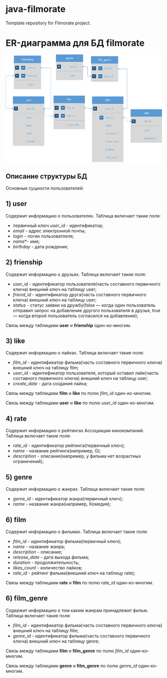 # java-filmorate
Template repository for Filmorate project.

# ER-диаграмма для БД filmorate

![er-filmorate.png](src/main/resources/er-filmorate.png)


## Описание структуры БД

Основные сущности пользователей:
## 1) **user**

Содержит информацию о пользователях.
Таблица включает такие поля:
* первичный ключ *user_id* - идентификатор;
* *email* - адрес электронной почты;
* *login* - логин пользоватлеля;
* *name**- имя;
* *birthday* - дата рождения;


## 2) **frienship**

Содержит информацию о друзьях.
Таблица включает такие поля:
* *user_id* - идентификатор пользователя(часть составного первичного ключа) внешний ключ на таблицу user;
* *friend_id* - идентификатор друга(часть составного первичного ключа) внешний ключ на таблицу user;
* *status* - статус заявки на дружбу(false — когда один пользователь отправил запрос на добавление другого пользователя в друзья,
true — когда второй пользователь согласился на добавление);

Связь между таблицами **user** и **frienship** один-ко-многим.

## 3) **like**

Содержит информацию о лайках.
Таблица включает такие поля:
* *film_id* - идентификатор фильма(часть составного первичного ключа) внешний ключ на таблицу film;
* *user_id* - идентификатор пользователя, который оставил лайк(часть составного первичного ключа) внешний ключ на таблицу user;
* *create_date* - дата создания лайка;

Связь между таблицами **film** и **like** по полю *film_id* один-ко-многим.

Связь между таблицами **user** и **like** по полю *user_id* один-ко-многим.

## 4) **rate**

Содержит информацию о рейтингах Ассоциации кинокомпаний.
Таблица включает такие поля:
* *rate_id* - идентификатор рейтинга(первичный ключ);
* *name* - название рейтинга(например, G);
* *description* - описание(например, у фильма нет возрастных ограничений);


## 5) **genre**

Содержит информацию о жанрах.
Таблица включает такие поля:
* *genre_id* - идентификатор жанра(первичный ключ);
* *name* - название жанра(например, Комедия);

## 6) **film**

Содержит информацию о фильмах.
Таблица включает такие поля:
* *film_id* - идентификатор фильма(первичный ключ);
* *name* - название жанра;
* *description* - описание;
* *release_date* - дата выхода фильма;
* *duration* - продолжительность;
* *likes_count* - количество лайков;
* *rate_id* - рейтинг фильма(внешний ключ на таблицу rate);

Связь между таблицами **rate** и **film** по полю *rate_id* один-ко-многим.


## 6) **film_genre**

Содержит информацию о том каким жанрам принадлежит фильм.
Таблица включает такие поля:
* *film_id* - идентификатор фильма(часть составного первичного ключа) внешний ключ на таблицу film;
* *genre_id* - идентификатор фильма(часть составного первичного ключа) внешний ключ на таблицу genre;

Связь между таблицами **film** и **film_genre** по полю *film_id* один-ко-многим.

Связь между таблицами **genre** и **film_genre** по полю *genre_id* один-ко-многим.
